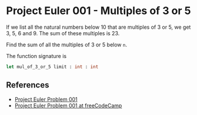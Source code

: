 # Project Euler 001 - Multiples of 3 or 5

If we list all the natural numbers below 10 that are multiples of 3 or 5, we
get 3, 5, 6 and 9. The sum of these multiples is 23.

Find the sum of all the multiples of 3 or 5 below `n`.

The function signature is

```ocaml
let mul_of_3_or_5 limit : int : int
```

## References

- [Project Euler Problem 001][1]
- [Project Euler Problem 001 at freeCodeCamp][2]

[1]: https://projecteuler.net/problem=1
[2]: https://www.freecodecamp.org/learn/coding-interview-prep/project-euler/problem-1-multiples-of-3-and-5
